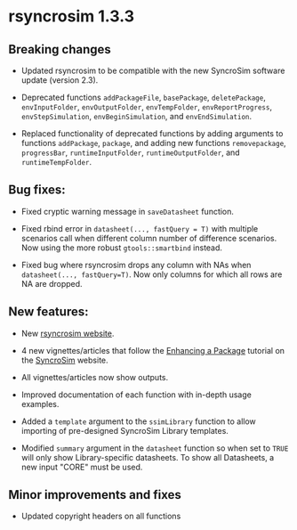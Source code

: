 # rsyncrosim 1.3.3

## Breaking changes

* Updated rsyncrosim to be compatible with the new SyncroSim software update (version 2.3).

* Deprecated functions `addPackageFile`, `basePackage`, `deletePackage`, `envInputFolder`, `envOutputFolder`, `envTempFolder`, `envReportProgress`, `envStepSimulation`, `envBeginSimulation`, and `envEndSimulation`.

* Replaced functionality of deprecated functions by adding arguments to functions `addPackage`, `package`, and adding new functions `removepackage`,  `progressBar`, `runtimeInputFolder`, `runtimeOutputFolder`, and `runtimeTempFolder`.

## Bug fixes:

* Fixed cryptic warning message in `saveDatasheet` function.

* Fixed rbind error in `datasheet(..., fastQuery = T)` with multiple scenarios call when different column number of difference scenarios. Now using the more robust `gtools::smartbind` instead.

* Fixed bug where rsyncrosim drops any column with NAs when `datasheet(..., fastQuery=T)`. Now only columns for which all rows are NA are dropped.

## New features:

* New [rsyncrosim website](https://syncrosim.github.io/rsyncrosim/).

* 4 new vignettes/articles that follow the [Enhancing a Package](https://docs.syncrosim.com/how_to_guides/package_enhance_overview.html) tutorial on the [SyncroSim](https://docs.syncrosim.com/index.html) website.

* All vignettes/articles now show outputs.

* Improved documentation of each function with in-depth usage examples.

* Added a `template` argument to the `ssimLibrary` function to allow importing of pre-designed SyncroSim Library templates.

* Modified `summary` argument in the `datasheet` function so when set to `TRUE` will only show Library-specific datasheets. To show all Datasheets, a new input "CORE" must be used.

## Minor improvements and fixes

* Updated copyright headers on all functions
